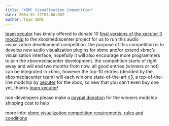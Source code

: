 ```yaml
---
title: 'XBMC Visualization Competition'
date: 2004-01-12T03:00:00Z
author: Team XBMC
---
```

[team xecuter](http://www.teamxecuter.com/) has kindly offered to donate 10 [final versions of the xecuter 3 modchip](http://www.teamxecuter.com/modules.php?name=news&file=article&sid=25&mode=&order=0&thold=0) to the xboxmediacenter project for us to run this audio visualization development competition. the purpose of this competition is to develop new audio visualization plugins for xbmc and/or extend xbmc’s visualisation interface, hopefully it will also encourage more programmers to join the xboxmediacenter development. the competition starts of right away and will end two months from now. all good entries (winners or not) can be integrated in xbmc, however the top-10 entries (decided by the xboxmediacenter team) will each win one state-of-the-art [x3](http://www.teamxecuter.com/modules.php?name=news&file=article&sid=34&mode=&order=0&thold=0), a top-of-the-line modchip by [xecuter](http://www.teamxecuter.com/) for the xbox, so new that you can’t even buy one yet, thanks [team xecuter](http://www.teamxecuter.com/)!

 non-developers please make a [paypal donation](https://www.paypal.com/xclick/business=erwin_beckers@hotmail.com&no_shipping=1&item_name=xbmc+x3-viz+competition+donation) for the winners modchip shipping cost to help

 more info: [xbmc visualization competition requirements, rules and conditions](http://www.xboxmediaplayer.de/cgi-bin/forums/ikonboard.pl?act=st;f=1;t=1077)

 
